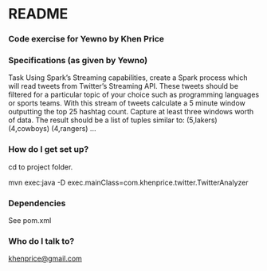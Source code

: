 # README #

### Code exercise for Yewno by Khen Price ###

### Specifications (as given by Yewno) ###

Task
Using Spark’s Streaming capabilities, create a Spark process which will read tweets from Twitter’s Streaming API. These tweets should be filtered for a particular topic of your choice such as programming languages or sports teams. With this stream of tweets calculate a 5 minute window outputting the top 25 hashtag count. Capture at least three windows worth of data. The result should be a list of tuples similar to:
(5,lakers) (4,cowboys) (4,rangers) ...


### How do I get set up? ###

cd to project folder.

mvn exec:java -D exec.mainClass=com.khenprice.twitter.TwitterAnalyzer

### Dependencies ###
See pom.xml

### Who do I talk to? ###
khenprice@gmail.com